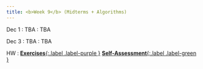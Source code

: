```yaml
---
title: <b>Week 9</b> (Midterms + Algorithms)
---
```


Dec 1
: TBA
  : TBA

Dec 3
: TBA
  : TBA

HW
: [**Exercises**{:.label .label-purple }](#) [**Self-Assessment**{:.label .label-green }](#)